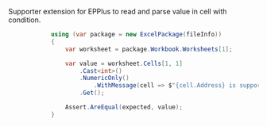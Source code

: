 Supporter extension for EPPlus to read and parse value in cell with condition.
```csharp
            using (var package = new ExcelPackage(fileInfo))
            {
                var worksheet = package.Workbook.Worksheets[1];

                var value = worksheet.Cells[1, 1]
                    .Cast<int>()
                    .NumericOnly()
                        .WithMessage(cell => $"{cell.Address} is support numeric only")
                    .Get();

                Assert.AreEqual(expected, value);
            }
```
